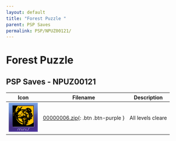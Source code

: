 ```yaml
---
layout: default
title: "Forest Puzzle "
parent: PSP Saves
permalink: PSP/NPUZ00121/
---
```

# Forest Puzzle 

## PSP Saves - NPUZ00121

| Icon | Filename | Description |
|------|----------|-------------|
| ![Forest Puzzle ](ICON0.PNG) | [00000006.zip](00000006.zip){: .btn .btn-purple } | All levels cleare |
